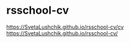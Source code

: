 # rsschool-cv
https://SvetaLushchik.github.io/rsschool-cv/cv
https://SvetaLushchik.github.io/rsschool-cv/
